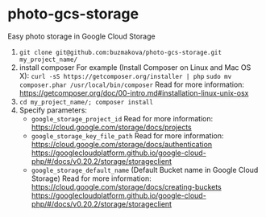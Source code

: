 photo-gcs-storage
=======

Easy photo storage in Google Cloud Storage

1. `git clone git@github.com:buzmakova/photo-gcs-storage.git my_project_name/` 
2. install composer
    For example (Install Composer on Linux and Mac OS X):
        `curl -sS https://getcomposer.org/installer | php`
        `sudo mv composer.phar /usr/local/bin/composer`
    Read for more information: https://getcomposer.org/doc/00-intro.md#installation-linux-unix-osx
3. `cd my_project_name/; composer install`
4. Specify parameters:
    * `google_storage_project_id`
        Read for more information: https://cloud.google.com/storage/docs/projects
    * `google_storage_key_file_path`
        Read for more information: 
        https://cloud.google.com/storage/docs/authentication
        https://googlecloudplatform.github.io/google-cloud-php/#/docs/v0.20.2/storage/storageclient
    * `google_storage_default_name` (Default Bucket name in Google Cloud Storage)
        Read for more information:
        https://cloud.google.com/storage/docs/creating-buckets
        https://googlecloudplatform.github.io/google-cloud-php/#/docs/v0.20.2/storage/storageclient
